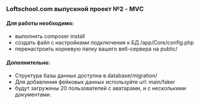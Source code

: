 ### Loftschool.com выпускной проект №2 - MVC

#### Для работы необходимо:
- выполнить composer install
- создать файл с настройками подключения к БД /app/Core/config.php
- перенастроить корневую папку вашего веб-сервера на public/ 

#### Дополнительно:
- Структура базы данных доступна в database/migration/
- Для добавления фейковых данных используйте url: main/faker
- будут загружены 20 пользователей с аватарами, и с несколькими документами.